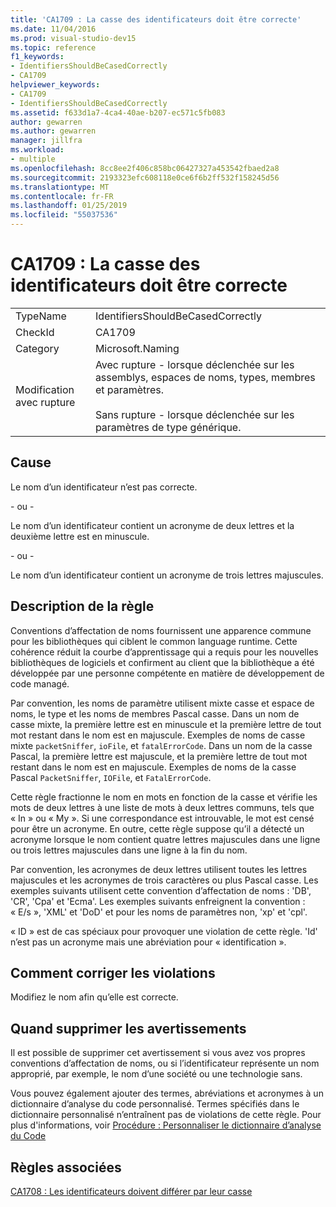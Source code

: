 ```yaml
---
title: 'CA1709 : La casse des identificateurs doit être correcte'
ms.date: 11/04/2016
ms.prod: visual-studio-dev15
ms.topic: reference
f1_keywords:
- IdentifiersShouldBeCasedCorrectly
- CA1709
helpviewer_keywords:
- CA1709
- IdentifiersShouldBeCasedCorrectly
ms.assetid: f633d1a7-4ca4-40ae-b207-ec571c5fb083
author: gewarren
ms.author: gewarren
manager: jillfra
ms.workload:
- multiple
ms.openlocfilehash: 8cc8ee2f406c858bc06427327a453542fbaed2a8
ms.sourcegitcommit: 2193323efc608118e0ce6f6b2ff532f158245d56
ms.translationtype: MT
ms.contentlocale: fr-FR
ms.lasthandoff: 01/25/2019
ms.locfileid: "55037536"
---
```

# <a name="ca1709-identifiers-should-be-cased-correctly"></a>CA1709 : La casse des identificateurs doit être correcte

|||
|-|-|
|TypeName|IdentifiersShouldBeCasedCorrectly|
|CheckId|CA1709|
|Category|Microsoft.Naming|
|Modification avec rupture|Avec rupture - lorsque déclenchée sur les assemblys, espaces de noms, types, membres et paramètres.<br /><br /> Sans rupture - lorsque déclenchée sur les paramètres de type générique.|

## <a name="cause"></a>Cause
 Le nom d’un identificateur n’est pas correcte.

 \- ou -

 Le nom d’un identificateur contient un acronyme de deux lettres et la deuxième lettre est en minuscule.

 \- ou -

 Le nom d’un identificateur contient un acronyme de trois lettres majuscules.

## <a name="rule-description"></a>Description de la règle
 Conventions d’affectation de noms fournissent une apparence commune pour les bibliothèques qui ciblent le common language runtime. Cette cohérence réduit la courbe d’apprentissage qui a requis pour les nouvelles bibliothèques de logiciels et confirment au client que la bibliothèque a été développée par une personne compétente en matière de développement de code managé.

 Par convention, les noms de paramètre utilisent mixte casse et espace de noms, le type et les noms de membres Pascal casse. Dans un nom de casse mixte, la première lettre est en minuscule et la première lettre de tout mot restant dans le nom est en majuscule. Exemples de noms de casse mixte `packetSniffer`, `ioFile`, et `fatalErrorCode`. Dans un nom de la casse Pascal, la première lettre est majuscule, et la première lettre de tout mot restant dans le nom est en majuscule. Exemples de noms de la casse Pascal `PacketSniffer`, `IOFile`, et `FatalErrorCode`.

 Cette règle fractionne le nom en mots en fonction de la casse et vérifie les mots de deux lettres à une liste de mots à deux lettres communs, tels que « In » ou « My ». Si une correspondance est introuvable, le mot est censé pour être un acronyme. En outre, cette règle suppose qu’il a détecté un acronyme lorsque le nom contient quatre lettres majuscules dans une ligne ou trois lettres majuscules dans une ligne à la fin du nom.

 Par convention, les acronymes de deux lettres utilisent toutes les lettres majuscules et les acronymes de trois caractères ou plus Pascal casse. Les exemples suivants utilisent cette convention d’affectation de noms : 'DB', 'CR', 'Cpa' et 'Ecma'. Les exemples suivants enfreignent la convention : « E/s », 'XML' et 'DoD' et pour les noms de paramètres non, 'xp' et 'cpl'.

 « ID » est de cas spéciaux pour provoquer une violation de cette règle. 'Id' n’est pas un acronyme mais une abréviation pour « identification ».

## <a name="how-to-fix-violations"></a>Comment corriger les violations
 Modifiez le nom afin qu’elle est correcte.

## <a name="when-to-suppress-warnings"></a>Quand supprimer les avertissements
 Il est possible de supprimer cet avertissement si vous avez vos propres conventions d’affectation de noms, ou si l’identificateur représente un nom approprié, par exemple, le nom d’une société ou une technologie sans.

 Vous pouvez également ajouter des termes, abréviations et acronymes à un dictionnaire d’analyse du code personnalisé. Termes spécifiés dans le dictionnaire personnalisé n’entraînent pas de violations de cette règle. Pour plus d'informations, voir [Procédure : Personnaliser le dictionnaire d’analyse du Code](../code-quality/how-to-customize-the-code-analysis-dictionary.md)

## <a name="related-rules"></a>Règles associées
 [CA1708 : Les identificateurs doivent différer par leur casse](../code-quality/ca1708-identifiers-should-differ-by-more-than-case.md)